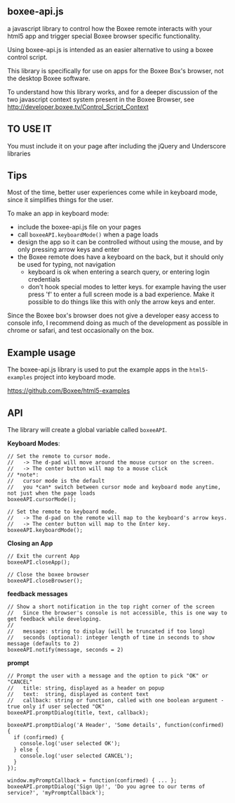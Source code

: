 boxee-api.js
---

a javascript library to control how the Boxee remote interacts with your html5 app and trigger special Boxee browser specific functionality.

Using boxee-api.js is intended as an easier alternative to using a boxee control script.

This library is specifically for use on apps for the Boxee Box's browser, not the desktop Boxee software.

To understand how this library works, and for a deeper discussion of the two javascript context system present in the Boxee Browser, see http://developer.boxee.tv/Control_Script_Context

TO USE IT
---
You must include it on your page after including the jQuery and Underscore libraries


Tips
---

Most of the time, better user experiences come while in keyboard mode, since it simplifies things for the user.  

To make an app in keyboard mode:

  * include the boxee-api.js file on your pages
  * call `boxeeAPI.keyboardMode()` when a page loads
  * design the app so it can be controlled without using the mouse, and by only pressing arrow keys and enter
  * the Boxee remote does have a keyboard on the back, but it should only be used for typing, not navigation
      * keyboard is ok when entering a search query, or entering login credentials
      * don't hook special modes to letter keys. for example having the user press 'f' to enter a full screen mode is a bad experience.  Make it possible to do things like this with only the arrow keys and enter.
      
Since the Boxee box's browser does not give a developer easy access to console info, I recommend doing as much of the development as possible in chrome or safari, and test occasionally on the box.


Example usage
---
The boxee-api.js library is used to put the example apps in the `html5-examples` project into keyboard mode.

https://github.com/Boxee/html5-examples


API
---

The library will create a global variable called `boxeeAPI`.

**Keyboard Modes**:

    // Set the remote to cursor mode.  
    //   -> The d-pad will move around the mouse cursor on the screen.  
    //   -> The center button will map to a mouse click
    // *note*:
    //   cursor mode is the default
    //   you *can* switch between cursor mode and keyboard mode anytime, not just when the page loads
    boxeeAPI.cursorMode();

    // Set the remote to keyboard mode.  
    //   -> The d-pad on the remote will map to the keyboard's arrow keys.  
    //   -> The center button will map to the Enter key.
    boxeeAPI.keyboardMode();


**Closing an App**

    // Exit the current App
    boxeeAPI.closeApp();
    
    // Close the boxee browser
    boxeeAPI.closeBrowser();


**feedback messages**

    // Show a short notification in the top right corner of the screen
    //   Since the browser's console is not accessible, this is one way to get feedback while developing.
    //
    //   message: string to display (will be truncated if too long)
    //   seconds (optional): integer length of time in seconds to show message (defaults to 2)
    boxeeAPI.notify(message, seconds = 2)



**prompt**

    // Prompt the user with a message and the option to pick "OK" or "CANCEL"
    //   title: string, displayed as a header on popup
    //   text:  string, displayed as content text
    //   callback: string or function, called with one boolean argument - true only if user selected "OK"
    boxeeAPI.promptDialog(title, text, callback);
    
    boxeeAPI.promptDialog('A Header', 'Some details', function(confirmed) {
      if (confirmed) {
        console.log('user selected OK');
      } else {
        console.log('user selected CANCEL');
      }
    });
    
    window.myPromptCallback = function(confirmed) { ... };
    boxeeAPI.promptDialog('Sign Up!', 'Do you agree to our terms of service?', 'myPromptCallback');

